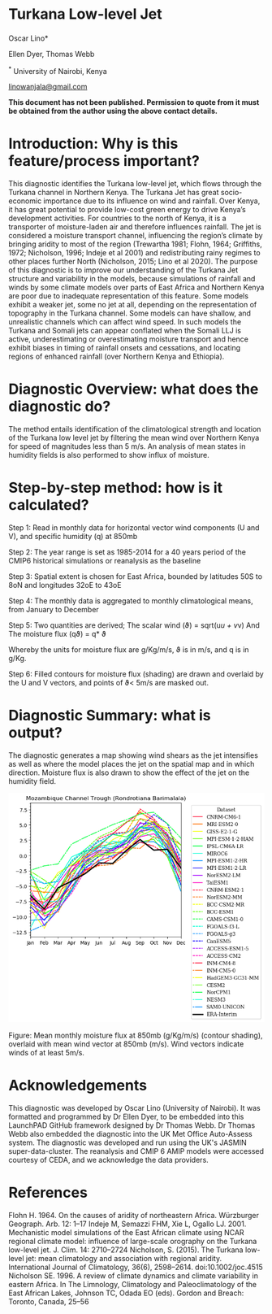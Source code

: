 # Turkana Low-level Jet
Oscar Lino<sup>**</sup>***

Ellen Dyer, Thomas Webb

<sup>*</sup> University of Nairobi, Kenya
 
linowanjala@gmail.com

**This document has not been published. Permission to quote from it must be obtained from the author using the above contact details.**



# Introduction: Why is this feature/process important?
This diagnostic identifies the Turkana low-level jet, which flows through the Turkana channel in Northern Kenya. The Turkana Jet has great socio-economic importance due to its influence on wind and rainfall. Over Kenya, it has great potential to provide low-cost green energy to drive Kenya’s development activities. For countries to the north of Kenya, it is a transporter of moisture-laden air and therefore influences rainfall. The jet is considered a moisture transport channel, influencing the region’s climate by bringing aridity to most of the region (Trewartha 1981; Flohn, 1964; Griffiths, 1972; Nicholson, 1996; Indeje et al 2001) and redistributing rainy regimes to other places further North (Nicholson, 2015; Lino et al 2020). The purpose of this diagnostic is to improve our understanding of the Turkana Jet structure and variability in the models, because simulations of rainfall and winds by some climate models over parts of East Africa and Northern Kenya are poor due to inadequate representation of this feature. Some models exhibit a weaker jet, some no jet at all, depending on the representation of topography in the Turkana channel. Some models can have shallow, and unrealistic channels which can affect wind speed. In such models the Turkana and Somali jets can appear conflated when the Somali LLJ is active, underestimating or overestimating moisture transport and hence exhibit biases in timing of rainfall onsets and cessations, and locating regions of enhanced rainfall (over Northern Kenya and Ethiopia).

# Diagnostic Overview: what does the diagnostic do?
The method entails identification of the climatological strength and location of the Turkana low level jet by filtering the mean wind over Northern Kenya for speed of magnitudes less than 5 m/s. An analysis of mean states in humidity fields is also performed to show influx of moisture. 

# Step-by-step method: how is it calculated? 	
Step 1: Read in monthly data for horizontal vector wind components (U and V), and specific humidity (q) at 850mb

Step 2: The year range is set as 1985-2014 for a 40 years period of the CMIP6 historical simulations or reanalysis as the baseline

Step 3: Spatial extent is chosen for East Africa, bounded by latitudes 50S to 8oN and longitudes 32oE to 43oE

Step 4: The monthly data is aggregated to monthly climatological means, from January to December

Step 5: Two quantities are derived; 
    The scalar wind (ϑ) = sqrt(u*u + v*v)
And 
    The moisture flux (qϑ) = q* ϑ

Whereby the units for moisture flux are g/Kg/m/s, ϑ is in m/s, and q is in g/Kg.

Step 6: Filled contours for moisture flux (shading) are drawn and overlaid by the U and V vectors, and points of ϑ< 5m/s are masked out. 

# Diagnostic Summary: what is output?

The diagnostic generates a map showing wind shears as the jet intensifies as well as where the model places the jet on the spatial map and in which direction. Moisture flux is also drawn to show the effect of the jet on the humidity field. 

![](https://github.com/Priority-on-African-Diagnostics/LaunchPAD/blob/master/DIAGNOSTICS/Mozambique%20Channel%20Trough/plots/MCT_plot__MCT_plot.png)


Figure: Mean monthly moisture flux at 850mb (g/Kg/m/s) (contour shading), overlaid with mean wind vector at 850mb (m/s). Wind vectors indicate winds of at least 5m/s.

# Acknowledgements
This diagnostic was developed by Oscar Lino (University of Nairobi). It  was formatted and programmed by Dr Ellen Dyer, to be embedded into this LaunchPAD GitHub framework designed by Dr Thomas Webb. Dr Thomas Webb also embedded  the diagnostic into the UK Met Office Auto-Assess system. The diagnostic was developed and run using the UK's JASMIN super-data-cluster. The reanalysis and CMIP 6 AMIP models were accessed courtesy of CEDA, and we acknowledge the data providers. 

# References
Flohn H. 1964. On the causes of aridity of northeastern Africa. Würzburger Geograph. Arb. 12: 1–17
Indeje M, Semazzi FHM, Xie L, Ogallo LJ. 2001. Mechanistic model simulations of the East African climate using NCAR regional climate model: influence of large-scale orography on the Turkana low-level jet. J. Clim. 14: 2710–2724
Nicholson, S. (2015). The Turkana low-level jet: mean climatology and association with regional aridity. International Journal of Climatology, 36(6), 2598–2614. doi:10.1002/joc.4515 
Nicholson SE. 1996. A review of climate dynamics and climate variability in eastern Africa. In The Limnology, Climatology and Paleoclimatology of the East African Lakes, Johnson TC, Odada EO (eds). Gordon and Breach: Toronto, Canada, 25–56
